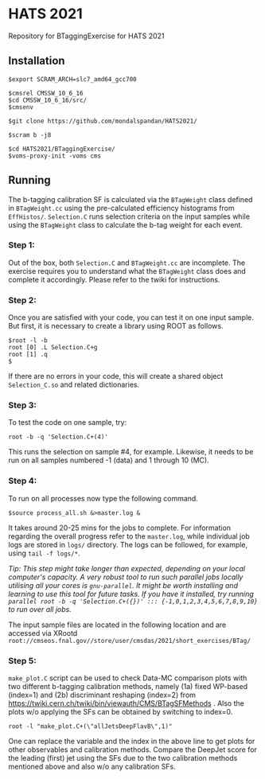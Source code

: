 # HATS 2021
Repository for BTaggingExercise for HATS 2021

## Installation
```
$export SCRAM_ARCH=slc7_amd64_gcc700

$cmsrel CMSSW_10_6_16
$cd CMSSW_10_6_16/src/
$cmsenv

$git clone https://github.com/mondalspandan/HATS2021/

$scram b -j8

$cd HATS2021/BTaggingExercise/
$voms-proxy-init -voms cms
```
## Running
The b-tagging calibration SF is calculated via the `BTagWeight` class defined in `BTagWeight.cc` using the pre-calculated efficiency histograms from `EffHistos/`. `Selection.C` runs selection criteria on the input samples while using the `BTagWeight` class to calculate the b-tag weight for each event.

### Step 1:
Out of the box, both `Selection.C` and `BTagWeight.cc` are incomplete. The exercise requires you to understand what the `BTagWeight` class does and complete it accordingly. Please refer to the twiki for instructions.

### Step 2:
Once you are satisfied with your code, you can test it on one input sample. But first, it is necessary to create a library using ROOT as follows.
```
$root -l -b
root [0] .L Selection.C+g
root [1] .q
$
```
If there are no errors in your code, this will create a shared object `Selection_C.so`  and related dictionaries.

### Step 3:
To test the code on one sample, try:
```
root -b -q 'Selection.C+(4)'
```
This runs the selection on sample #4, for example. Likewise, it needs to be run on all samples numbered -1 (data) and 1 through 10 (MC).

### Step 4:
To run on all processes now type the following command.
```
$source process_all.sh &>master.log &
```
It takes around 20-25 mins for the jobs to complete. For information regarding the overall progress refer to the `master.log`, while individual job logs are stored in `logs/` directory. The logs can be followed, for example, using `tail -f logs/*`.

*Tip: This step might take longer than expected, depending on your local computer's capacity. A very robust tool to run such parallel jobs locally utilising all your cores is `gnu-parallel`. It might be worth installing and learning to use this tool for future tasks. If you have it installed, try running `parallel root -b -q 'Selection.C+({})' ::: {-1,0,1,2,3,4,5,6,7,8,9,10}` to run over all jobs.*
  
The input sample files are located in the following location and are accessed via XRootd `root://cmseos.fnal.gov//store/user/cmsdas/2021/short_exercises/BTag/`

### Step 5:
`make_plot.C` script can be used to check Data-MC comparison plots with two different b-tagging calibration methods, namely (1a) fixed WP-based (index=1) and (2b) discriminant reshaping (index=2) from https://twiki.cern.ch/twiki/bin/viewauth/CMS/BTagSFMethods . Also the plots w/o  applying the SFs can be obtained by switching to index=0.     

```
root -l "make_plot.C+(\"allJetsDeepFlavB\",1)"
```
One can replace the variable and the index in the above line to get plots for other observables and calibration methods. Compare the DeepJet score for the leading (first) jet using the SFs due to the two calibration methods mentioned above and also w/o any calibration SFs.